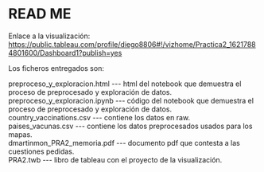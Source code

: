 # READ ME
Enlace a la visualización: https://public.tableau.com/profile/diego8806#!/vizhome/Practica2_16217884801600/Dashboard1?publish=yes  

Los ficheros entregados son: 

 preproceso_y_exploracion.html   		      --- html del notebook que demuestra el proceso de preprocesado y exploración de datos.  
 preproceso_y_exploracion.ipynb  		      --- código del notebook que demuestra el proceso de preprocesado y exploración de datos.  
 country_vaccinations.csv              --- contiene los datos en raw.  
 paises_vacunas.csv                    --- contiene los datos preprocesados usados para los mapas.  
 dmartinmon_PRA2_memoria.pdf           --- documento pdf que contesta a las cuestiones pedidas.  
 PRA2.twb			      --- libro de tableau con el proyecto de la visualización.  

